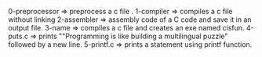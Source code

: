 0-preprocessor => preprocess a c file .
1-compiler => compiles a c file without linking
2-assembler => assembly code of a C code and save it in an output file.
3-name => compiles a c file and creates an exe named cisfun.
4-puts.c => prints ""Programming is like building a multilingual puzzle" followed by a new line.
5-printf.c => prints a statement using printf function.
